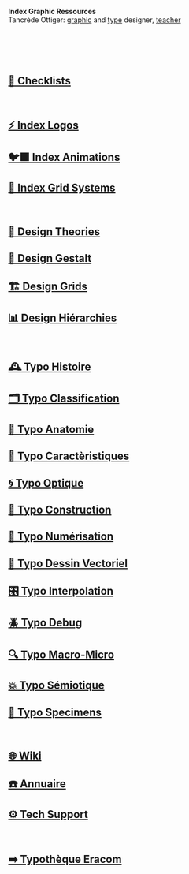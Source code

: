  **Index Graphic Ressources**  
  Tancrède Ottiger: [graphic](https://t-o.studio) and [type](https://t-o.supply) designer, [teacher](https://studioto.github.io)
# &nbsp;

<!---
## [🦚 Index Littérature Visuelle]()
## [💼 Portfolio](Student's projects)
--->

## [📝 Checklists](/check-things)
&nbsp;
## [⚡ Index Logos]()
## [🐦‍⬛ Index Animations]()
## [🏢 Index Grid Systems]()
&nbsp;
## [🔮 Design Theories](/)
## [🔲 Design Gestalt](/)
## [🏗️ Design Grids](/)
## [📊 Design Hiérarchies](/)
&nbsp;
## [🕰️ Typo Histoire](/overview-writing-history)
## [🗂️ Typo Classification](/classify-typefaces)
## [🔬 Typo Anatomie](/describe-typeface)
## [🧬 Typo Caractèristiques](/parameter-typeface)
## [🌀 Typo Optique](/correct-typeface)
## [🔨 Typo Construction](/construct-typeface)
## [📸 Typo Numérisation](/digitize-typeface)
## [📐 Typo Dessin Vectoriel](/draw-vectors)
## [🎛️ Typo Interpolation](/interpolate-vectors)
## [🪲 Typo Debug](/debug-typefaces)
## [🔍 Typo Macro-Micro](/set-typeface)
## [💥 Typo Sémiotique](/denote-typeface)
## [🧪 Typo Specimens](/index-specimens)
&nbsp;
## [🌐 Wiki](/index-graphic-terminology)
## [☎️ Annuaire](/index-designers)
## [⚙️ Tech Support](/support-technology)
&nbsp;
## [➡️ Typothèque Eracom](http://typo.eracom.ch)
